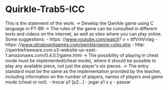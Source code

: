 # Quirkle-Trab5-ICC
This is the statement of the work:   -> Develop the Qwirkle game using C language in PT-BR   -> The rules of the game can be consulted in different texts and videos on the internet, as well as sites where you can play online.   Some suggestions:       - https: //www.youtube.com/watch? v = ttfVrhVvIag       - https: //www.ultraboardgames.com/qwirkle/game-rules.php       - http: //qwirklefreeware.com.s3-website-us-east-1.amazonaws.com/0.4.0.1/game.html   -> The possibility of playing in cheat mode must be implemented(cheat mode), where it should be possible to play any available piece, not just the player's six pieces.   -> The entry standard must be the same as the implementation provided by the teacher, including information on the number of players, names of players and game mode (cheat or not).       - trocar p1 [p2…]       - jogar p1 x y       - passar
